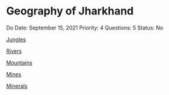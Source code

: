 # Geography of Jharkhand

Do Date: September 15, 2021
Priority: 4
Questions: 5
Status: No

[Jungles](Geography%20of%20Jharkhand/Jungles.md)

[Rivers](Geography%20of%20Jharkhand/Rivers.md)

[Mountains](Geography%20of%20Jharkhand/Mountains.md)

[Mines](Geography%20of%20Jharkhand/Mines.md)

[Minerals](Geography%20of%20Jharkhand/Minerals.md)